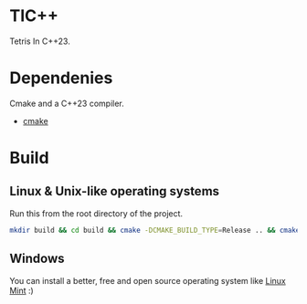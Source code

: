# TIC++
Tetris In C++23.
# Dependenies
Cmake and a C++23 compiler.
- [cmake](https://cmake.org)
# Build
## Linux & Unix-like operating systems
Run this from the root directory of the project.
```bash
mkdir build && cd build && cmake -DCMAKE_BUILD_TYPE=Release .. && cmake --build .
```
## Windows
You can install a better, free and open source operating system like [Linux Mint](https://linuxmint.com) :)
